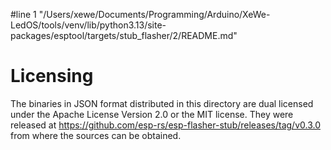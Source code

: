 #line 1 "/Users/xewe/Documents/Programming/Arduino/XeWe-LedOS/tools/venv/lib/python3.13/site-packages/esptool/targets/stub_flasher/2/README.md"
# Licensing

The binaries in JSON format distributed in this directory are dual licensed under the Apache License Version 2.0 or the MIT license. They were released at https://github.com/esp-rs/esp-flasher-stub/releases/tag/v0.3.0 from where the sources can be obtained.
